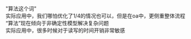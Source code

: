 "算法这个词"  
实际应用中，我们哪怕优化了1/4的情况也可以，但是在oa中，更侧重整体流程  
“算法”现在倾向于非确定性模型解决复杂问题  
实际应用中，很多时候对于读写的时间开销非常敏感  
